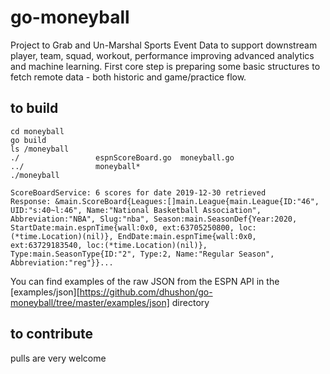 # go-moneyball
Project to Grab and Un-Marshal Sports Event Data to support downstream player, team, squad, workout, performance improving advanced analytics and machine learning.  First core step is preparing some basic structures to fetch remote data - both historic and game/practice flow.

## to build
```
cd moneyball
go build
ls /moneyball
./                 espnScoreBoard.go  moneyball.go
../                moneyball*
./moneyball
```

```
ScoreBoardService: 6 scores for date 2019-12-30 retrieved
Response: &main.ScoreBoard{Leagues:[]main.League{main.League{ID:"46", UID:"s:40~l:46", Name:"National Basketball Association", Abbreviation:"NBA", Slug:"nba", Season:main.SeasonDef{Year:2020, StartDate:main.espnTime{wall:0x0, ext:63705250800, loc:(*time.Location)(nil)}, EndDate:main.espnTime{wall:0x0, ext:63729183540, loc:(*time.Location)(nil)}, Type:main.SeasonType{ID:"2", Type:2, Name:"Regular Season", Abbreviation:"reg"}}...
```

You can find examples of the raw JSON from the ESPN API in the [examples/json][https://github.com/dhushon/go-moneyball/tree/master/examples/json] directory

## to contribute
pulls are very welcome
